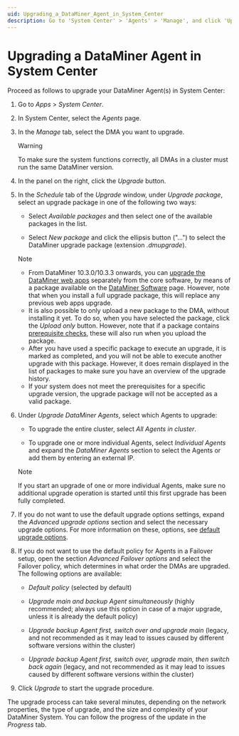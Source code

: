 ```yaml
---
uid: Upgrading_a_DataMiner_Agent_in_System_Center
description: Go to 'System Center' > 'Agents' > 'Manage', and click 'Upgrade'. Make sure you upgrade all DataMiner Agents in a DMS to the same version.
---
```


# Upgrading a DataMiner Agent in System Center

Proceed as follows to upgrade your DataMiner Agent(s) in System Center:

1. Go to *Apps* > *System Center*.

1. In System Center, select the *Agents* page.

1. In the *Manage* tab, select the DMA you want to upgrade.

   > [!WARNING]
   > To make sure the system functions correctly, all DMAs in a cluster must run the same DataMiner version.

1. In the panel on the right, click the *Upgrade* button.

1. In the *Schedule* tab of the *Upgrade* window, under *Upgrade package*, select an upgrade package in one of the following two ways:

   - Select *Available packages* and then select one of the available packages in the list.

   - Select *New package* and click the ellipsis button ("...") to select the DataMiner upgrade package (extension *.dmupgrade*).

   > [!NOTE]
   >
   > - From DataMiner 10.3.0/10.3.3 onwards, you can [upgrade the DataMiner web apps](xref:Upgrading_Downgrading_Webapps) separately from the core software, by means of a package available on the [DataMiner Software](https://community.dataminer.services/downloads/) page. However, note that when you install a full upgrade package, this will replace any previous web apps upgrade.
   > - It is also possible to only upload a new package to the DMA, without installing it yet. To do so, when you have selected the package, click the *Upload only* button. However, note that if a package contains [prerequisite checks](xref:Preparing_to_upgrade_a_DataMiner_Agent#prerequisite-checks), these will also run when you upload the package.
   > - After you have used a specific package to execute an upgrade, it is marked as completed, and you will not be able to execute another upgrade with this package. However, it does remain displayed in the list of packages to make sure you have an overview of the upgrade history.
   > - If your system does not meet the prerequisites for a specific upgrade version, the upgrade package will not be accepted as a valid package.

1. Under *Upgrade DataMiner Agents*, select which Agents to upgrade:

   - To upgrade the entire cluster, select *All Agents in cluster*.

   - To upgrade one or more individual Agents, select *Individual Agents* and expand the *DataMiner Agents* section to select the Agents or add them by entering an external IP.

   > [!NOTE]
   > If you start an upgrade of one or more individual Agents, make sure no additional upgrade operation is started until this first upgrade has been fully completed.

1. If you do not want to use the default upgrade options settings, expand the *Advanced upgrade options* section and select the necessary upgrade options. For more information on these, options, see [default upgrade options](xref:Configuring_the_default_upgrade_options).

1. If you do not want to use the default policy for Agents in a Failover setup, open the section *Advanced Failover options* and select the Failover policy, which determines in what order the DMAs are upgraded. The following options are available:

   - *Default policy* (selected by default)

   - *Upgrade main and backup Agent simultaneously* (highly recommended; always use this option in case of a major upgrade, unless it is already the default policy)

   - *Upgrade backup Agent first, switch over and upgrade main* (legacy, and not recommended as it may lead to issues caused by different software versions within the cluster)

   - *Upgrade backup Agent first, switch over, upgrade main, then switch back again* (legacy, and not recommended as it may lead to issues caused by different software versions within the cluster)

1. Click *Upgrade* to start the upgrade procedure.

The upgrade process can take several minutes, depending on the network properties, the type of upgrade, and the size and complexity of your DataMiner System. You can follow the progress of the update in the *Progress* tab.
